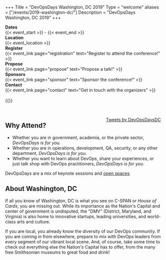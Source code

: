 +++
Title = "DevOpsDays Washington, DC 2019"
Type = "welcome"
aliases = ["/events/2019-washington-dc/"]
Description = "DevOpsDays Washington, DC 2019"
+++

<!-- <div style="text-align:center;">
  {{< event_logo >}}
</div> -->

<div class = "row">
  <div class = "col-md-2">
    <strong>Dates</strong>
  </div>
  <div class = "col-md-8">
    {{< event_start >}} - {{< event_end >}}
  </div>
</div>

<div class = "row">
  <div class = "col-md-2">
    <strong>Location</strong>
  </div>
  <div class = "col-md-8">
    {{< event_location >}}
  </div>
</div>

<div class = "row">
  <div class = "col-md-2">
    <strong>Register</strong>
  </div>
  <div class = "col-md-8">
    {{< event_link page="registration" text="Register to attend the conference!" >}}
  </div>
</div>

<div class = "row">
  <div class = "col-md-2">
    <strong>Propose</strong>
  </div>
  <div class = "col-md-8">
    {{< event_link page="propose" text="Propose a talk!" >}}
  </div>
</div>

<!-- <div class = "row">
  <div class = "col-md-2">
    <strong>Program</strong>
  </div>
  <div class = "col-md-8">
    View the {{< event_link page="program" text="program." >}}
  </div>
</div> -->

<!-- <div class = "row">
  <div class = "col-md-2">
    <strong>Speakers</strong>
  </div>
  <div class = "col-md-8">
    Check out the {{< event_link page="speakers" text="speakers!" >}}
  </div>
</div> -->

<div class = "row">
  <div class = "col-md-2">
    <strong>Sponsors</strong>
  </div>
  <div class = "col-md-8">
    {{< event_link page="sponsor" text="Sponsor the conference!" >}}
  </div>
</div>

<div class = "row">
  <div class = "col-md-2">
    <strong>Contact</strong>
  </div>
  <div class = "col-md-8">
    {{< event_link page="contact" text="Get in touch with the organizers" >}}
  </div>
</div>

<div class="row">
  <div class="col-md-2">
    &nbsp;
  </div>
  <div class="col-md-8">
    {{<event_twitter>}}
  </div>
</div>

<p>
  &nbsp;
</p>

<div style='float:right; padding-left:20px;'>
  <a class="twitter-timeline" data-width="400" data-height="800" data-theme="light" href="https://twitter.com/DevOpsDaysDC">Tweets by DevOpsDaysDC</a>
  <script async src="//platform.twitter.com/widgets.js" charset="utf-8"></script>
</div>

<div class="col-md-10">
  <h2>Why Attend?</h2>

  <ul>
    <li>
      Whether you are in government, academia, or the private sector,
      <em>DevOpsDays is for you.</em>
    </li>
    <li>
      Whether you are in operations, development, QA, security, or any other
      department, <em>DevOpsDays is for you.</em>
    </li>
    <li>
      Whether you want to learn about DevOps, share your experiences, or just
      talk shop with DevOps practitioners, <em>DevOpsDays is for you.</em>
    </li>
  </ul>

  <p>
    DevOpsDays are a mix of keynote sessions and
    <a href="http://en.wikipedia.org/wiki/Open_Space_Technology"
    target="_wikipedia">open spaces</a>.
  </p>

  <h2>About Washington, DC</h2>

  <p>
    If all you know of Washington, DC is what you see on C-SPAN or <em>House
    of Cards</em>, you are missing out. While its importance as the Nation's
    Capital and center of government is undisputed, the "DMV" (District,
    Maryland, and Virginia) is also home to innovative startups, leading
    universities, and world-class arts and culture.
  </p>

  <p>
    If you are local, you already know the diversity of our DevOps community.
    If you are coming in from elsewhere, prepare to mix with DevOps leaders
    from every segment of our vibrant local scene. And, of course, take some
    time to check out everything else the Nation's Capital has to offer, from
    the many free Smithsonian museums to great food and drink!
  </p>
</div>
